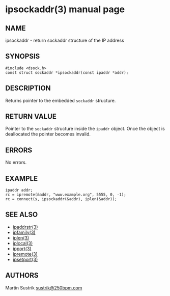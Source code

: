 # ipsockaddr(3) manual page

## NAME

ipsockaddr - return sockaddr structure of the IP address

## SYNOPSIS

```
#include <dsock.h>
const struct sockaddr *ipsockaddr(const ipaddr *addr);
```

## DESCRIPTION

Returns pointer to the embedded `sockaddr` structure.

## RETURN VALUE

Pointer to the `sockaddr` structure inside the `ipaddr` object. Once the
object is deallocated the pointer becomes invalid.

## ERRORS

No errors.

## EXAMPLE

```
ipaddr addr;
rc = ipremote(&addr, "www.example.org", 5555, 0, -1);
rc = connect(s, ipsockaddr(&addr), iplen(&addr));
```

## SEE ALSO

* [ipaddrstr(3)](ipaddrstr.html)
* [ipfamily(3)](ipfamily.html)
* [iplen(3)](iplen.html)
* [iplocal(3)](iplocal.html)
* [ipport(3)](ipport.html)
* [ipremote(3)](ipremote.html)
* [ipsetport(3)](ipsetport.html)

## AUTHORS

Martin Sustrik <sustrik@250bpm.com>

